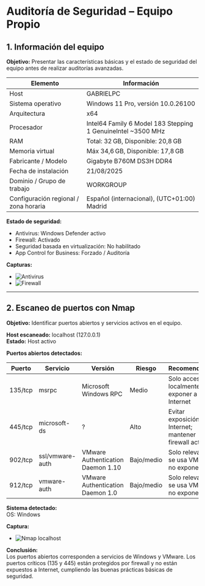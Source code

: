 # Auditoría de Seguridad – Equipo Propio

## 1. Información del equipo

**Objetivo:** Presentar las características básicas y el estado de seguridad del equipo antes de realizar auditorías avanzadas.

| Elemento | Información |
|-----------|------------|
| Host | GABRIELPC |
| Sistema operativo | Windows 11 Pro, versión 10.0.26100 |
| Arquitectura | x64 |
| Procesador | Intel64 Family 6 Model 183 Stepping 1 GenuineIntel ~3500 MHz |
| RAM | Total: 32 GB, Disponible: 20,8 GB |
| Memoria virtual | Máx 34,6 GB, Disponible: 17,8 GB |
| Fabricante / Modelo | Gigabyte B760M DS3H DDR4 |
| Fecha de instalación | 21/08/2025 |
| Dominio / Grupo de trabajo | WORKGROUP |
| Configuración regional / zona horaria | Español (internacional), (UTC+01:00) Madrid |

**Estado de seguridad:**
- Antivirus: Windows Defender activo  
- Firewall: Activado  
- Seguridad basada en virtualización: No habilitado  
- App Control for Business: Forzado / Auditoría  

**Capturas:**
- ![Antivirus](ruta/a/01_antivirus_windows_security.png)  
- ![Firewall](ruta/a/02_firewall_windows_security.png)

---

## 2. Escaneo de puertos con Nmap

**Objetivo:** Identificar puertos abiertos y servicios activos en el equipo.

**Host escaneado:** localhost (127.0.0.1)  
**Estado:** Host activo

**Puertos abiertos detectados:**

| Puerto | Servicio | Versión | Riesgo | Recomendación |
|--------|---------|---------|--------|---------------|
| 135/tcp | msrpc | Microsoft Windows RPC | Medio | Solo accesible localmente; no exponer a Internet |
| 445/tcp | microsoft-ds | ? | Alto | Evitar exposición a Internet; mantener firewall activo |
| 902/tcp | ssl/vmware-auth | VMware Authentication Daemon 1.10 | Bajo/medio | Solo relevante si se usa VMware; no exponer |
| 912/tcp | vmware-auth | VMware Authentication Daemon 1.0 | Bajo/medio | Solo relevante si se usa VMware; no exponer |

**Sistema detectado:**  
OS: Windows

**Captura:**
- ![Nmap localhost](ruta/a/nmap_localhost.png)

**Conclusión:**  
Los puertos abiertos corresponden a servicios de Windows y VMware. Los puertos críticos (135 y 445) están protegidos por firewall y no están expuestos a Internet, cumpliendo las buenas prácticas básicas de seguridad.

